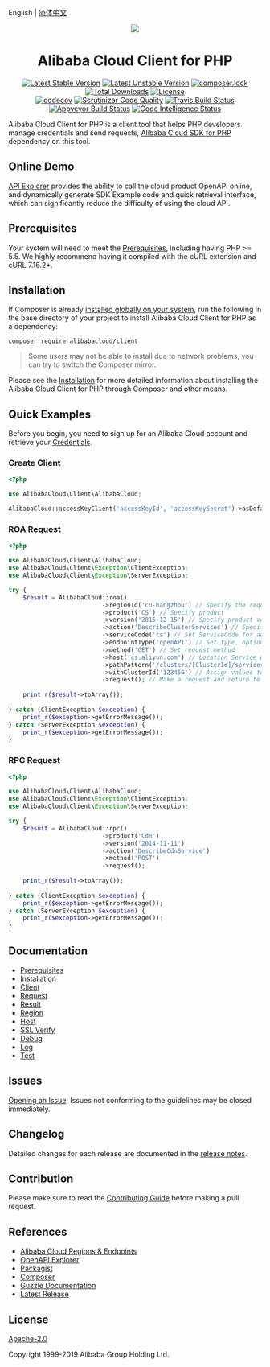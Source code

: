 English | [简体中文](/README-CN.md)


<p align="center">
<a href=" https://www.alibabacloud.com"><img src="https://aliyunsdk-pages.alicdn.com/icons/AlibabaCloud.svg"></a>
</p>

<h1 align="center">Alibaba Cloud Client for PHP</h1>

<p align="center">
<a href="https://packagist.org/packages/alibabacloud/client"><img src="https://poser.pugx.org/alibabacloud/client/v/stable" alt="Latest Stable Version"></a>
<a href="https://packagist.org/packages/alibabacloud/client"><img src="https://poser.pugx.org/alibabacloud/client/v/unstable" alt="Latest Unstable Version"></a>
<a href="https://packagist.org/packages/alibabacloud/client"><img src="https://poser.pugx.org/alibabacloud/client/composerlock" alt="composer.lock"></a>
<a href="https://packagist.org/packages/alibabacloud/client"><img src="https://poser.pugx.org/alibabacloud/client/downloads" alt="Total Downloads"></a>
<a href="https://packagist.org/packages/alibabacloud/client"><img src="https://poser.pugx.org/alibabacloud/client/license" alt="License"></a>
<br/>
<a href="https://codecov.io/gh/aliyun/openapi-sdk-php-client"><img src="https://codecov.io/gh/aliyun/openapi-sdk-php-client/branch/master/graph/badge.svg" alt="codecov"></a>
<a href="https://scrutinizer-ci.com/g/aliyun/openapi-sdk-php-client"><img src="https://scrutinizer-ci.com/g/aliyun/openapi-sdk-php-client/badges/quality-score.png" alt="Scrutinizer Code Quality"></a>
<a href="https://travis-ci.org/aliyun/openapi-sdk-php-client"><img src="https://travis-ci.org/aliyun/openapi-sdk-php-client.svg?branch=master" alt="Travis Build Status"></a>
<a href="https://ci.appveyor.com/project/aliyun/openapi-sdk-php-client/branch/master"><img src="https://ci.appveyor.com/api/projects/status/699v083woth7mj85/branch/master?svg=true" alt="Appveyor Build Status"></a>
<a href="https://scrutinizer-ci.com/code-intelligence"><img src="https://scrutinizer-ci.com/g/aliyun/openapi-sdk-php-client/badges/code-intelligence.svg" alt="Code Intelligence Status"></a>
</p>


Alibaba Cloud Client for PHP is a client tool that helps PHP developers manage credentials and send requests, [Alibaba Cloud SDK for PHP][SDK] dependency on this tool.


## Online Demo
[API Explorer](https://api.aliyun.com) provides the ability to call the cloud product OpenAPI online, and dynamically generate SDK Example code and quick retrieval interface, which can significantly reduce the difficulty of using the cloud API.


## Prerequisites
Your system will need to meet the [Prerequisites](/docs/en/0-Prerequisites.md), including having PHP >= 5.5. We highly recommend having it compiled with the cURL extension and cURL 7.16.2+.


## Installation
If Composer is already [installed globally on your system](https://getcomposer.org/doc/00-intro.md#globally), run the following in the base directory of your project to install Alibaba Cloud Client for PHP as a dependency:
```
composer require alibabacloud/client
```
> Some users may not be able to install due to network problems, you can try to switch the Composer mirror.

Please see the [Installation](/docs/en/1-Installation.md) for more detailed information about installing the Alibaba Cloud Client for PHP through Composer and other means.


## Quick Examples
Before you begin, you need to sign up for an Alibaba Cloud account and retrieve your [Credentials](https://usercenter.console.aliyun.com/#/manage/ak).

### Create Client
```php
<?php

use AlibabaCloud\Client\AlibabaCloud;

AlibabaCloud::accessKeyClient('accessKeyId', 'accessKeySecret')->asDefaultClient();
```

### ROA Request
```php
<?php

use AlibabaCloud\Client\AlibabaCloud;
use AlibabaCloud\Client\Exception\ClientException;
use AlibabaCloud\Client\Exception\ServerException;

try {
    $result = AlibabaCloud::roa()
                          ->regionId('cn-hangzhou') // Specify the requested regionId, if not specified, use the client regionId, then default regionId
                          ->product('CS') // Specify product
                          ->version('2015-12-15') // Specify product version
                          ->action('DescribeClusterServices') // Specify product interface
                          ->serviceCode('cs') // Set ServiceCode for addressing, optional
                          ->endpointType('openAPI') // Set type, optional
                          ->method('GET') // Set request method
                          ->host('cs.aliyun.com') // Location Service will not be enabled if the host is specified. For example, service with a Certification type-Bearer Token should be specified
                          ->pathPattern('/clusters/[ClusterId]/services') // Specify path rule with ROA-style
                          ->withClusterId('123456') // Assign values to parameters in the path. Method: with + Parameter
                          ->request(); // Make a request and return to result object. The request is to be placed at the end of the setting
                          
    print_r($result->toArray());
    
} catch (ClientException $exception) {
    print_r($exception->getErrorMessage());
} catch (ServerException $exception) {
    print_r($exception->getErrorMessage());
}
```

### RPC Request
```php
<?php

use AlibabaCloud\Client\AlibabaCloud;
use AlibabaCloud\Client\Exception\ClientException;
use AlibabaCloud\Client\Exception\ServerException;

try {
    $result = AlibabaCloud::rpc()
                          ->product('Cdn')
                          ->version('2014-11-11')
                          ->action('DescribeCdnService')
                          ->method('POST')
                          ->request();
    
    print_r($result->toArray());
    
} catch (ClientException $exception) {
    print_r($exception->getErrorMessage());
} catch (ServerException $exception) {
    print_r($exception->getErrorMessage());
}
```


## Documentation
* [Prerequisites](/docs/en/0-Prerequisites.md)
* [Installation](/docs/en/1-Installation.md)
* [Client](/docs/en/2-Client.md)
* [Request](/docs/en/3-Request.md)
* [Result](/docs/en/4-Result.md)
* [Region](/docs/en/5-Region.md)
* [Host](/docs/en/6-Host.md)
* [SSL Verify](/docs/en/7-Verify.md)
* [Debug](/docs/en/8-Debug.md)
* [Log](/docs/en/9-Log.md)
* [Test](/docs/en/10-Test.md)


## Issues
[Opening an Issue](https://github.com/aliyun/openapi-sdk-php-client/issues/new/choose), Issues not conforming to the guidelines may be closed immediately.


## Changelog
Detailed changes for each release are documented in the [release notes](/CHANGELOG.md).


## Contribution
Please make sure to read the [Contributing Guide](/CONTRIBUTING.md) before making a pull request.


## References
* [Alibaba Cloud Regions & Endpoints][endpoints]
* [OpenAPI Explorer][open-api]
* [Packagist][packagist]
* [Composer][composer]
* [Guzzle Documentation][guzzle-docs]
* [Latest Release][latest-release]


## License
[Apache-2.0](/LICENSE.md)

Copyright 1999-2019 Alibaba Group Holding Ltd.


[SDK]: https://github.com/aliyun/openapi-sdk-php/blob/master/README-EN.md
[open-api]: https://api.alibabacloud.com
[latest-release]: https://github.com/aliyun/openapi-sdk-php-client
[guzzle-docs]: http://docs.guzzlephp.org/en/stable/request-options.html
[composer]: https://getcomposer.org
[packagist]: https://packagist.org/packages/alibabacloud/sdk
[home]: https://home.console.aliyun.com
[alibabacloud]: https://www.alibabacloud.com
[regions]: https://www.alibabacloud.com/help/doc-detail/40654.html
[endpoints]: https://developer.aliyun.com/endpoints
[cURL]: http://php.net/manual/en/book.curl.php
[OPCache]: http://php.net/manual/en/book.opcache.php
[xdebug]: http://xdebug.org
[OpenSSL]: http://php.net/manual/en/book.openssl.php
[client]: https://github.com/aliyun/openapi-sdk-php-client

